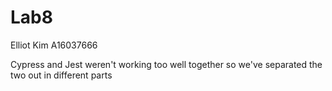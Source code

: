 # Lab8

Elliot Kim A16037666

Cypress and Jest weren't working too well together
so we've separated the two out in different parts
